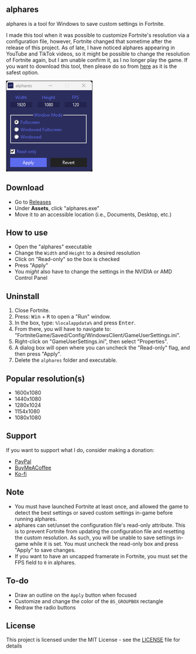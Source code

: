 ## alphares
alphares is a tool for Windows to save custom settings in Fortnite.

I made this tool when it was possible to customize Fortnite's resolution via a configuration file, however, Fortnite changed that sometime after the release of this project. As of late, I have noticed alphares appearing in YouTube and TikTok videos, so it might be possible to change the resolution of Fortnite again, but I am unable confirm it, as I no longer play the game. If you want to download this tool, then please do so from [here](https://github.com/braycarlson/alphares/releases/tag/1.2.3) as it is the safest option.

![alphares](https://raw.githubusercontent.com/braycarlson/alphares/master/alphares/asset/alphares.png)

## Download
* Go to [Releases](https://github.com/braycarlson/alphares/releases/tag/1.2.3)
* Under **Assets**, click "alphares.exe"
* Move it to an accessible location (i.e., Documents, Desktop, etc.)

## How to use
* Open the "alphares" executable
* Change the `Width` and `Height` to a desired resolution
* Click on "Read-only" so the box is checked
* Press "Apply"
* You *might* also have to change the settings in the NVIDIA or AMD Control Panel

## Uninstall

1. Close Fortnite.
2. Press: <kbd>Win</kbd> + <kbd>R</kbd> to open a "Run" window.
3. In the box, type: `%localappdata%` and press <kbd>Enter</kbd>.
4. From there, you will have to navigate to: "FortniteGame/Saved/Config/WindowsClient/GameUserSettings.ini".
5. Right-click on "GameUserSettings.ini", then select "Properties".
6. A dialog box will open where you can uncheck the "Read-only" flag, and then press "Apply".
7. Delete the `alphares` folder and executable.

## Popular resolution(s)
* 1600x1080
* 1440x1080
* 1280x1024
* 1154x1080
* 1080x1080

## Support
If you want to support what I do, consider making a donation:
* [PayPal](https://www.paypal.com/donate/?business=4RVQB7W25BNJA&no_recurring=0&currency_code=CAD)
* [BuyMeACoffee](https://www.buymeacoffee.com/braycarlson)
* [Ko-fi](https://ko-fi.com/braycarlson)

## Note
* You must have launched Fortnite at least once, and allowed the game to detect the best settings or saved custom settings in-game before running alphares.
* alphares can set/unset the configuration file's read-only attribute. This is to prevent Fortnite from updating the configuration file and resetting the custom resolution. As such, you will be unable to save settings in-game while it is set. You must uncheck the read-only box and press "Apply" to save changes.
* If you want to have an uncapped framerate in Fortnite, you must set the FPS field to `0` in alphares.

## To-do
* Draw an outline on the `Apply` button when focused
* Customize and change the color of the `BS_GROUPBOX` rectangle
* Redraw the radio buttons

## License
This project is licensed under the MIT License - see the [LICENSE](LICENSE) file for details
